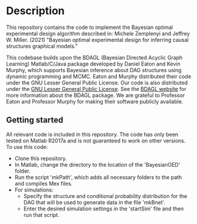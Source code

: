 # Description
This repository contains the code to implement the Bayesian optimal experimental design algorithm described in:
Michele Zemplenyi and Jeffrey W. Miller. (2021) "Bayesian optimal experimental design for inferring causal structures graphical models." 

This codebase builds upon the BDAGL (Bayesian Directed Acyclic Graph Learning) Matlab/C/Java package developed by Daniel Eaton and Kevin Murphy, which supports Bayesian inference about DAG structures using dynamic programming and MCMC. Eaton and Murphy distributed their code under the GNU Lesser General Public License. Our code is also distributed under the [GNU Lesser General Public License](https://www.gnu.org/licenses/lgpl-3.0.en.html). See the [BDAGL website](https://www.cs.ubc.ca/~murphyk/Software/BDAGL/) for more information about the BDAGL package. We are grateful to Professor Eaton and Professor Murphy for making their software publicly available.

## Getting started 
All relevant code is included in this repository. The code has only been tested on Matlab R2017a and is not guaranteed to work on other versions. To use this code:
* Clone this repository.
* In Matlab, change the directory to the location of the 'BayesianOED' folder.
* Run the script 'mkPath', which adds all necessary folders to the path and compiles Mex files.
* For simulations:
  * Specify the structure and conditional probability distribution for the DAG that will be used to generate data in the file 'mkBnet'.
  * Enter the desired simulation settings in the 'startSim' file and then run that script.  
